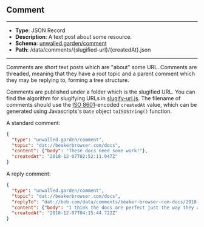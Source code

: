 ## Comment

---

 - **Type**: JSON Record
 - **Description**: A text post about some resource.
 - **Schema**: [unwalled.garden/comment](./comment.json)
 - **Path**: /data/comments/{slugified-url}/{createdAt}.json

---

Comments are short text posts which are "about" some URL. Comments are threaded, meaning that they have a root topic and a parent comment which they may be replying to, forming a tree structure.

Comments are published under a folder which is the slugified URL. You can find the algorithm for slugifying URLs in [slugify-url.js](slugify-url.js). The filename of comments should use the [ISO 8601](https://tools.ietf.org/html/rfc3339)-encoded `createdAt` value, which can be generated using Javascripts's `Date` object `toISOString()` function.

A standard comment:

```json
{
  "type": "unwalled.garden/comment",
  "topic": "dat://beakerbrowser.com/docs",
  "content": {"body": "These docs need some work!"},
  "createdAt": "2018-12-07T02:52:11.947Z"
}
```

A reply comment:

```json
{
  "type": "unwalled.garden/comment",
  "topic": "dat://beakerbrowser.com/docs",
  "replyTo": "dat://bob.com/data/comments/beaker-browser-com-docs/2018-12-07T02:52:11.947Z.json",
  "content": {"body": "I think the docs are perfect just the way they are!"},
  "createdAt": "2018-12-07T04:15:44.722Z"
}
```
